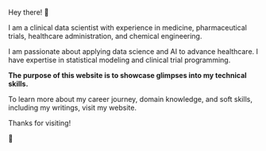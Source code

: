 
<!--
**su2-r/su2-r** is a ✨ _special_ ✨ repository because its `README.md` (this file) appears on your GitHub profile.

Here are some ideas to get you started: -->

Hey there! 👋

I am a clinical data scientist with experience in medicine, pharmaceutical trials, healthcare administration, and chemical engineering. 

I am passionate about applying data science and AI to advance healthcare. I have expertise in statistical modeling and clinical trial programming.

**The purpose of this website is to showcase glimpses into my technical skills.**

To learn more about my career journey, domain knowledge, and soft skills, including my writings, visit my website.

Thanks for visiting!

🙂



